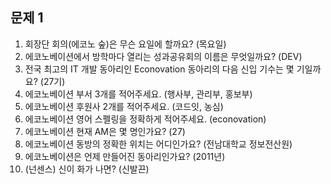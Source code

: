 ## 문제 1

1. 회장단 회의(에코노 숲)은 무슨 요일에 할까요? (목요일)
2. 에코노베이션에서 방학마다 열리는 성과공유회의 이름은 무엇일까요? (DEV)
3. 전국 최고의 IT 개발 동아리인 Econovation 동아리의 다음 신입 기수는 몇 기일까요? (27기)
4. 에코노베이션 부서 3개를 적어주세요. (행사부, 관리부, 홍보부)
5. 에코노베이션 후원사 2개를 적어주세요. (코드잇, 농심)
6. 에코노베이션 영어 스펠링을 정확하게 적어주세요. (econovation)
7. 에코노베이션 현재 AM은 몇 명인가요? (27)
8. 에코노베이션 동방의 정확한 위치는 어디인가요? (전남대학교 정보전산원)
9. 에코노베이션은 언제 만들어진 동아리인가요? (2011년)
10. (넌센스) 신이 화가 나면? (신발끈)
